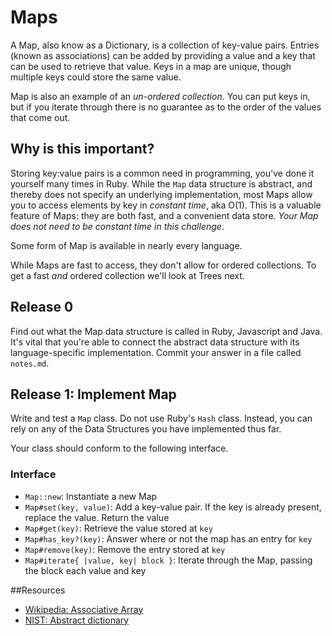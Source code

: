 # Maps

A Map, also know as a Dictionary, is a collection of key-value pairs. Entries (known as associations) can be added by providing a value and a key that can be used to retrieve that value. Keys in a map are unique, though multiple keys could store the same value.

Map is also an example of an _un-ordered collection_. You can put keys in, but if you iterate through there is no guarantee as to the order of the values that come out.

## Why is this important?

Storing key:value pairs is a common need in programming, you've done it yourself many times in Ruby. While the `Map` data structure is abstract, and thereby does not specify an underlying implementation, most Maps allow you to access elements by key in _constant time_, aka O(1). This is a valuable feature of Maps: they are both fast, and a convenient data store. _Your Map does not need to be constant time in this challenge_.

Some form of Map is available in nearly every language.

While Maps are fast to access, they don't allow for ordered collections. To get a fast _and_ ordered collection we'll look at Trees next.

## Release 0

Find out what the Map data structure is called in Ruby, Javascript and Java. It's vital that you're able to connect the abstract data structure with its language-specific implementation. Commit your answer in a file called `notes.md`.

## Release 1: Implement Map

Write and test a `Map` class. Do not use Ruby's `Hash` class. Instead, you can rely on any of the Data Structures you have implemented thus far.

Your class should conform to the following interface.

### Interface
- `Map::new`: Instantiate a new Map
- `Map#set(key, value)`: Add a key-value pair. If the key is already present, replace the value. Return the value
- `Map#get(key)`: Retrieve the value stored at `key`
- `Map#has_key?(key)`: Answer where or not the map has an entry for `key`
- `Map#remove(key)`: Remove the entry stored at `key`
- `Map#iterate{ |value, key| block }`: Iterate through the Map, passing the block each value and key

##Resources

* [Wikipedia: Associative Array](http://en.wikipedia.org/wiki/Associative_array)
* [NIST: Abstract dictionary](http://xlinux.nist.gov/dads//HTML/dictionary.html)
